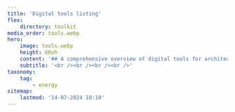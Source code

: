 ```yaml
---
title: 'Digital tools listing'
flex:
    directory: toolkit
media_order: tools.webp
hero:
    image: tools.webp
    height: 60vh
    content: '## A comprehensive overview of digital tools for architects, designers and communities.'
    subtitle: '<br /><br /><br /><br />'
taxonomy:
    tag:
        - energy
sitemap:
    lastmod: '14-07-2024 18:10'
---
```


